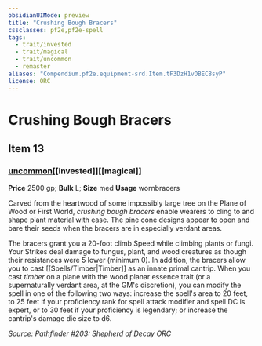 ```yaml
---
obsidianUIMode: preview
title: "Crushing Bough Bracers"
cssclasses: pf2e,pf2e-spell
tags:
  - trait/invested
  - trait/magical
  - trait/uncommon
  - remaster
aliases: "Compendium.pf2e.equipment-srd.Item.tF3DzH1vOBEC8syP"
license: ORC
---
```

# Crushing Bough Bracers
## Item 13
### [uncommon](uncommon "Uncommon Rarity Trait")[[invested]][[magical]]


**Price** 2500 gp; 
**Bulk** L; **Size** med
**Usage** wornbracers

Carved from the heartwood of some impossibly large tree on the Plane of Wood or First World, _crushing bough bracers_ enable wearers to cling to and shape plant material with ease. The pine cone designs appear to open and bare their seeds when the bracers are in especially verdant areas.

The bracers grant you a 20-foot climb Speed while climbing plants or fungi. Your Strikes deal damage to fungus, plant, and wood creatures as though their resistances were 5 lower (minimum 0). In addition, the bracers allow you to cast [[Spells/Timber|Timber]] as an innate primal cantrip. When you cast _timber_ on a plane with the wood planar essence trait (or a supernaturally verdant area, at the GM's discretion), you can modify the spell in one of the following two ways: increase the spell's area to 20 feet, to 25 feet if your proficiency rank for spell attack modifier and spell DC is expert, or to 30 feet if your proficiency is legendary; or increase the cantrip's damage die size to d6.

*Source: Pathfinder #203: Shepherd of Decay*
*ORC*